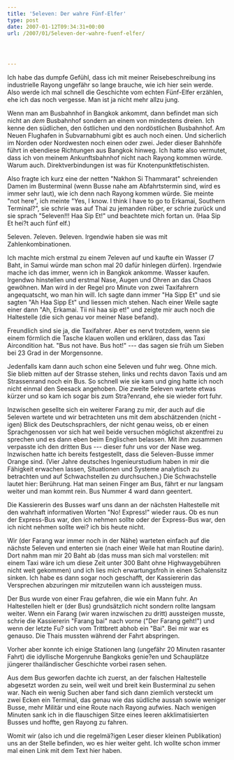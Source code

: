 ```yaml
---
title: '5eleven: Der wahre Fünf-Elfer'
type: post
date: 2007-01-12T09:34:31+00:00
url: /2007/01/5eleven-der-wahre-fuenf-elfer/




---
```

Ich habe das dumpfe Gefühl, dass ich mit meiner Reisebeschreibung ins industrielle Rayong ungefähr so lange brauche, wie ich hier sein werde. Also werde ich mal schnell die Geschichte vom echten Fünf-Elfer erzählen, ehe ich das noch vergesse. Man ist ja nicht mehr allzu jung.

Wenn man am Busbahnhof in Bangkok ankommt, dann befindet man sich nicht an _dem_ Busbahnhof sondern an einem von mindestens dreien. Ich kenne den südlichen, den östlichen und den nordöstlichen Busbahnhof. Am Neuen Flughafen in Subvarnabhumi gibt es auch noch einen. Und sicherlich im Norden oder Nordwesten noch einen oder zwei. Jeder dieser Bahnhöfe führt in ebendiese Richtungen aus Bangkok hinweg. Ich hatte also vermutet, dass ich von meinem Ankunftsbahnhof nicht nach Rayong kommen würde. Warum auch. Direktverbindungen ist was für Knotenpunktfetischisten.

Also fragte ich kurz eine der netten "Nakhon Si Thammarat" schreienden Damen im Busterminal (wenn Busse nahe am Abfahrtstermin sind, wird es immer sehr laut), wie ich denn nach Rayong kommen würde. Sie meinte "not here", ich meinte "Yes, I know. I think I have to go to Erkamai, Southern Terminal?", sie schrie was auf Thai zu jemanden rüber, er schrie zurück und sie sprach "5eleven!!! Haa Sip Et!" und beachtete mich fortan un. (Haa Sip Et hei?t auch fünf elf.)

5eleven. 7eleven. 9eleven. Irgendwie haben sie was mit Zahlenkombinationen.

Ich machte mich erstmal zu einem 7eleven auf und kaufte ein Wasser (7 Baht, in Samui würde man schon mal 20 dafür hinlegen dürfen). Irgendwie mache ich das immer, wenn ich in Bangkok ankomme. Wasser kaufen. Irgendwo hinstellen und erstmal Nase, Augen und Ohren an das Chaos gewöhnen. Man wird in der Regel pro Minute von zwei Taxifahrern angequatscht, wo man hin will. Ich sagte dann immer "Ha Sipp Et" und sie sagten "Ah Haa Sipp Et" und liessen mich stehen. Nach einer Weile sagte einer dann "Ah, Erkamai. Tii nii haa sip et!" und zeigte mir auch noch die Haltestelle (die sich genau vor meiner Nase befand).

Freundlich sind sie ja, die Taxifahrer. Aber es nervt trotzdem, wenn sie einem förmlich die Tasche klauen wollen und erklären, dass das Taxi Aircondition hat. "Bus not have. Bus hot!" --- das sagen sie früh um Sieben bei 23 Grad in der Morgensonne.

Jedenfalls kam dann auch schon eine 5eleven und fuhr weg. Ohne mich. Sie blieb mitten auf der Strasse stehen, links und rechts davon Taxis und am Strassenrand noch ein Bus. So schnell wie sie kam und ging hatte ich noch nicht einmal den Seesack angehoben. Die zweite 5eleven wartete etwas kürzer und so kam ich sogar bis zum Stra?enrand, ehe sie wieder fort fuhr.

Inzwischen gesellte sich ein weiterer Farang zu mir, der auch auf die 5eleven wartete und wir betrachteten uns mit dem abschätzenden (nicht -igen) Blick des Deutschsprachlers, der nicht genau weiss, ob er einen Sprachgenossen vor sich hat weil beide versuchen möglichst akzentfrei zu sprechen und es dann eben beim Englischen belassen. Mit ihm zusammen verpasste ich den dritten Bus --- dieser fuhr uns vor der Nase weg. Inzwischen hatte ich bereits festgestellt, dass die 5eleven-Busse immer Orange sind. (Vier Jahre deutsches Ingenieurstudium haben in mir die Fähigkeit erwachen lassen, Situationen und Systeme analytisch zu betrachten und auf Schwachstellen zu durchsuchen.) Die Schwachstelle lautet hier: Berührung. Hat man seinen Finger am Bus, fährt er nur langsam weiter und man kommt rein. Bus Nummer 4 ward dann geentert.

Die Kassiererin des Busses warf uns dann an der nächsten Haltestelle mit den wahrhaft informativen Worten "No! Express!" wieder raus. Ob es nun der Express-Bus war, den ich nehmen sollte oder der Express-Bus war, den ich nicht nehmen sollte wei? ich bis heute nicht.

Wir (der Farang war immer noch in der Nähe) warteten einfach auf die nächste 5eleven und enterten sie (nach einer Weile hat man Routine darin). Dort nahm man mir 20 Baht ab (das muss man sich mal vorstellen: mit einem Taxi wäre ich um diese Zeit unter 300 Baht ohne Highwaygebühren nicht weit gekommen) und ich lies mich erwartungsfroh in einen Schalensitz sinken. Ich habe es dann sogar noch geschafft, der Kassiererin das Versprechen abzuringen mir mitzuteilen wann ich aussteigen muss.

Der Bus wurde von einer Frau gefahren, die wie ein Mann fuhr. An Haltestellen hielt er (der Bus) grundsätzlich nicht sondern rollte langsam weiter. Wenn ein Farang (wir waren inzwischen zu dritt) aussteigen musste, schrie die Kassiererin "Farang bai" nach vorne ("Der Farang geht!") und wenn der letzte Fu? sich vom Trittbrett abhob ein "Bai". Bei mir war es genauso. Die Thais mussten während der Fahrt abspringen.

Vorher aber konnte ich einige Stationen lang (ungefähr 20 Minuten rasanter Fahrt) die idyllische Morgenruhe Bangkoks genie?en und Schauplätze jüngerer thailändischer Geschichte vorbei rasen sehen.

Aus dem Bus geworfen dachte ich zuerst, an der falschen Haltestelle abgesetzt worden zu sein, weil weit und breit kein Busterminal zu sehen war. Nach ein wenig Suchen aber fand sich dann ziemlich versteckt um zwei Ecken ein Terminal, das genau wie das südliche aussah sowie weniger Busse, mehr Militär und eine Route nach Rayong aufwies. Nach wenigen Minuten sank ich in die flauschigen Sitze eines leeren akklimatisierten Busses und hoffte, gen Rayong zu fahren.

Womit wir (also ich und die regelmä?igen Leser dieser kleinen Publikation) uns an der Stelle befinden, wo es hier weiter geht. Ich wollte schon immer mal einen Link mit dem Text hier haben.
